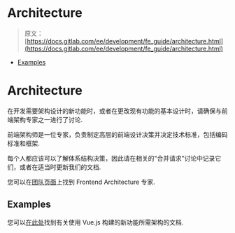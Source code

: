 # Architecture

> 原文：[https://docs.gitlab.com/ee/development/fe_guide/architecture.html](https://docs.gitlab.com/ee/development/fe_guide/architecture.html)

*   [Examples](#examples)

# Architecture[](#architecture "Permalink")

在开发需要架构设计的新功能时，或者在更改现有功能的基本设计时，请确保与前端​​架构专家之一进行了讨论.

前端架构师是一位专家，负责制定高层的前端设计决策并决定技术标准，包括编码标准和框架.

每个人都应该可以了解体系结构决策，因此请在相关的"合并请求"讨论中记录它们，或者在适当时更新我们的文档.

您可以在[团队页面](https://about.gitlab.com/company/team/)上找到 Frontend Architecture 专家.

## Examples[](#examples "Permalink")

您可以[在此处](vue.html)找到有关使用 Vue.js 构建的新功能所需架构的文档.